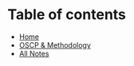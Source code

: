 # Table of contents

* [Home](https://app.gitbook.com/o/FAfpj4UMStJDTK9mDIqy/s/jFmgxhGSMeWkBtRnt5YR/)
* [OSCP & Methodology](README.md)
* [All Notes](notes.md)

